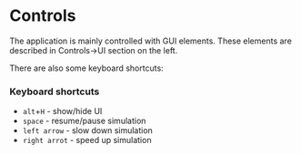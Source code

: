 # Controls
The application is mainly controlled with GUI elements. These elements are described in Controls->UI section on the left.

There are also some keyboard shortcuts:

### Keyboard shortcuts
  * `alt`+`H` - show/hide UI
  * `space` - resume/pause simulation
  * `left arrow` - slow down simulation
  * `right arrot` - speed up simulation